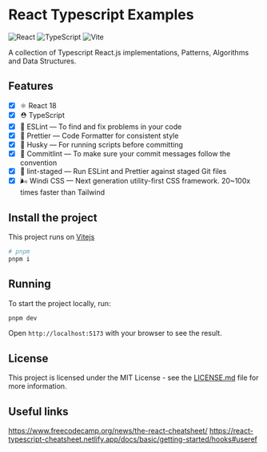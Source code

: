 # React Typescript Examples

![React](https://img.shields.io/badge/React-20232A?style=for-the-badge&logo=react&logoColor=61DAFB)
![TypeScript](https://img.shields.io/badge/TypeScript-007ACC?style=for-the-badge&logo=typescript&logoColor=white)
![Vite](https://img.shields.io/badge/Vite-B73BFE?style=for-the-badge&logo=vite&logoColor=FFD62E)

A collection of Typescript React.js implementations, Patterns, Algorithms and Data Structures.

## Features

- [x] ⚛️ React 18
- [x] ⛑ TypeScript
- [x] 📏 ESLint — To find and fix problems in your code
- [x] 💖 Prettier — Code Formatter for consistent style
- [x] 🐶 Husky — For running scripts before committing
- [x] 🚓 Commitlint — To make sure your commit messages follow the convention
- [x] 🚫 lint-staged — Run ESLint and Prettier against staged Git files
- [x] 🌬️ Windi CSS — Next generation utility-first CSS framework. 20~100x times faster than Tailwind

## Install the project

This project runs on [Vitejs](https://vitejs.dev/guide/)

```sh
# pnpm
pnpm i
```

## Running

To start the project locally, run:

```sh
pnpm dev
```

Open `http://localhost:5173` with your browser to see the result.

## License

This project is licensed under the MIT License - see the [LICENSE.md](LICENSE.md) file for more information.

## Useful links

<https://www.freecodecamp.org/news/the-react-cheatsheet/>
<https://react-typescript-cheatsheet.netlify.app/docs/basic/getting-started/hooks#useref>
